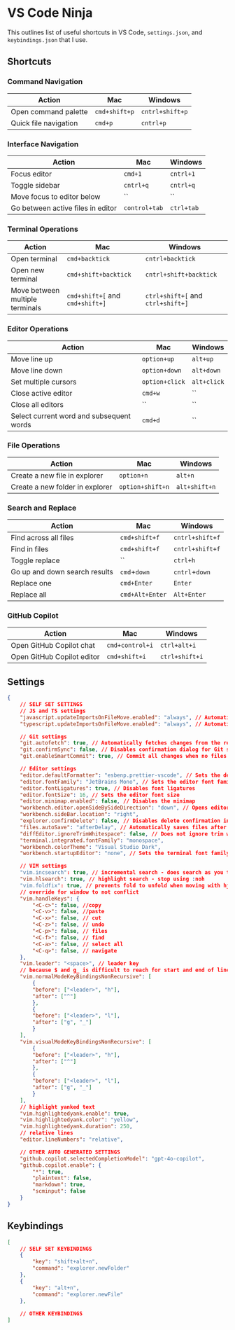 # VS Code Ninja

This outlines list of useful shortcuts in VS Code, `settings.json`, and `keybindings.json` that I use. 

## Shortcuts
### Command Navigation
| Action | Mac | Windows |
|--------|-----|---------|
| Open command palette | `cmd+shift+p` | `cntrl+shift+p` |
| Quick file navigation | `cmd+p` | `cntrl+p` |

### Interface Navigation
| Action | Mac | Windows |
|--------|-----|---------|
| Focus editor | `cmd+1` | `cntrl+1` |
| Toggle sidebar | `cntrl+q` | `cntrl+q` |
| Move focus to editor below | `` | `` |
| Go between active files in editor | `control+tab` | `ctrl+tab` |

### Terminal Operations
| Action | Mac | Windows |
|--------|-----|---------|
| Open terminal | `cmd+backtick` | `cntrl+backtick` |
| Open new terminal | `cmd+shift+backtick` | `cntrl+shift+backtick` |
| Move between multiple terminals | `cmd+shift+[` and `cmd+shift+]` | `ctrl+shift+[` and `ctrl+shift+]` |

### Editor Operations
| Action | Mac | Windows |
|--------|-----|---------|
| Move line up | `option+up` | `alt+up` |
| Move line down | `option+down` | `alt+down` |
| Set multiple cursors | `option+click` | `alt+click` |
| Close active editor | `cmd+w` | `` |
| Close all editors | `` | `` |
| Select current word and subsequent words | `cmd+d` | `` |

### File Operations
| Action | Mac | Windows |
|--------|-----|---------|
| Create a new file in explorer | `option+n` | `alt+n` |
| Create a new folder in explorer | `option+shift+n` | `alt+shift+n` |

### Search and Replace
| Action | Mac | Windows |
|--------|-----|---------|
| Find across all files | `cmd+shift+f` | `cntrl+shift+f` |
| Find in files | `cmd+shift+f` | `cntrl+shift+f` |
| Toggle replace | `` | `ctrl+h` |
| Go up and down search results | `cmd`+`down` |`cntrl`+`down`|
| Replace one | `cmd+Enter` | `Enter` |
| Replace all | `cmd+Alt+Enter` | `Alt+Enter` |

### GitHub Copilot
| Action | Mac | Windows |
|--------|-----|---------|
| Open GitHub Copilot chat | `cmd+control+i` | `ctrl+alt+i` |
| Open GitHub Copilot editor | `cmd+shift+i` | `ctrl+shift+i` |
## Settings
```json
{
	// SELF SET SETTINGS
	// JS and TS settings
	"javascript.updateImportsOnFileMove.enabled": "always", // Automatically updates imports when JavaScript files are moved
	"typescript.updateImportsOnFileMove.enabled": "always", // Automatically updates imports when TypeScript files are moved

	// Git settings
	"git.autofetch": true, // Automatically fetches changes from the remote repository
	"git.confirmSync": false, // Disables confirmation dialog for Git sync
	"git.enableSmartCommit": true, // Commit all changes when no files are added/staged for commit

	// Editor settings
	"editor.defaultFormatter": "esbenp.prettier-vscode", // Sets the default formatter for the editor
	"editor.fontFamily": "JetBrains Mono", // Sets the editor font family
	"editor.fontLigatures": true, // Disables font ligatures
	"editor.fontSize": 16, // Sets the editor font size
	"editor.minimap.enabled": false, // Disables the minimap
	"workbench.editor.openSideBySideDirection": "down", // Opens editors side by side in a downward direction
	"workbench.sideBar.location": "right",
	"explorer.confirmDelete": false, // Disables delete confirmation in the explorer
	"files.autoSave": "afterDelay", // Automatically saves files after a delay
	"diffEditor.ignoreTrimWhitespace": false, // Does not ignore trim whitespace in the diff editor
	"terminal.integrated.fontFamily": "monospace",
	"workbench.colorTheme": "Visual Studio Dark",
	"workbench.startupEditor": "none", // Sets the terminal font family:

	// VIM settings
	"vim.incsearch": true, // incremental search - does search as you type
	"vim.hlsearch": true, // highlight search - stop using :noh
	"vim.foldfix": true, // prevents fold to unfold when moving with hjkl
	// override for window to not conflict
	"vim.handleKeys": {
		"<C-c>": false, //copy
		"<C-v>": false, //paste
		"<C-x>": false, // cut
		"<C-z>": false, // undo
		"<C-p>": false, // files
		"<C-f>": false, // find
		"<C-a>": false, // select all
		"<C-q>": false, // navigate
	},
	"vim.leader": "<space>", // leader key
	// because $ and g_ is difficult to reach for start and end of line
	"vim.normalModeKeyBindingsNonRecursive": [
		{
		"before": ["<leader>", "h"],
		"after": ["^"]
		},
		{
		"before": ["<leader>", "l"],
		"after": ["g", "_"]
		}
	],
	"vim.visualModeKeyBindingsNonRecursive": [
		{
		"before": ["<leader>", "h"],
		"after": ["^"]
		},
		{
		"before": ["<leader>", "l"],
		"after": ["g", "_"]
		}
	],
	// highlight yanked text
	"vim.highlightedyank.enable": true,
	"vim.highlightedyank.color": "yellow",
	"vim.highlightedyank.duration": 250,
	// relative lines
	"editor.lineNumbers": "relative",

	// OTHER AUTO GENERATED SETTINGS
	"github.copilot.selectedCompletionModel": "gpt-4o-copilot",
	"github.copilot.enable": {
		"*": true,
		"plaintext": false,
		"markdown": true,
		"scminput": false
	}
}
```

## Keybindings
```json
[
    // SELF SET KEYBINDINGS
    {
        "key": "shift+alt+n",
        "command": "explorer.newFolder"
    },
    {
        "key": "alt+n",
        "command": "explorer.newFile"
    },
    
    // OTHER KEYBINDINGS 
]